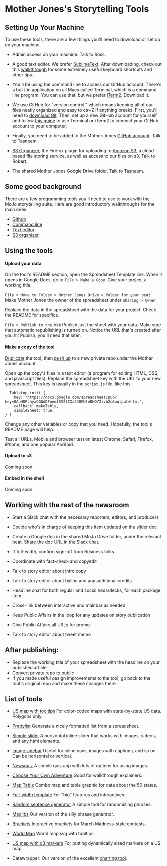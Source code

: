 # Mother Jones's Storytelling Tools

## Setting Up Your Machine

To use these tools, there are a few things you'll need to download or set up on your machine.

* Admin access on your machine. Talk to Ross.

* A good text editor. We prefer [SublimeText](http://www.sublimetext.com/). After downloading, check out this [walkthrough](http://scotch.io/bar-talk/the-complete-visual-guide-to-sublime-text-3-getting-started-and-keyboard-shortcuts) for some extremely useful keyboard shortcuts and other tips.

* You'll be using the command line to access our GitHub account. There's a built-in application on all Macs called Terminal, which is a command line program. You can use that, but we prefer [iTerm2](http://www.iterm2.com/#/section/home). Download it.

* We use GitHub for "version control," which means keeping all of our files neatly organized and easy to ctr+Z if anything breaks. First, you'll need to [download Git](http://git-scm.com/downloads). Then, set up a new GitHub account for yourself and follow [this guide](https://help.github.com/articles/set-up-git/) to use Terminal or iTerm2 to connect your GitHub account to your computer.

* Finally, you need to be added to the Mother Jones [GitHub account](https://github.com/motherjones). Talk to Tasneem.

* [S3 Organizer](#), the Firefox plugin for uploading to [Amazon S3](#), a cloud-based file storing service, as well as access to our files on s3. Talk to Robert.

* The shared Mother Jones Google Drive folder. Talk to Tasneem.

## Some good background

There are a few programming tools you'll need to use to work with the MoJo storytelling suite. Here are good introductory walkthroughs for the main ones:

* [Github](https://try.github.io/levels/1/challenges/1)
* [Command line](#)
* [Text editor](#)
* [S3 organizer](#)

## Using the tools

#### Upload your data

On the tool's README section, open the Spreadsheet Template link. When it opens in Google Docs, go to ``File > Make a Copy``. Give your project a working title.

``File > Move to Folder > Mother Jones Drive > folder for your beat``. Make Mother Jones the owner of the spreadsheet under ``Sharing > Owner``.

Replace the data in the spreadsheet with the data for your project. Check the README for specifics.

``File > Publish to the Web`` Publish just the sheet with your data. Make sure that automatic republishing is turned on. Notice the URL that's created after you hit Publish; you'll need that later.

#### Make a copy of the tool

[Duplicate](#) the tool, then [push up](#) to a new private repo under the Mother Jones account.

Open up the copy's files in a text editor (a program for editing HTML, CSS, and javascript files). Replace the spreadsheet key with the URL to your new spreadsheet. This key is usually in the ``script.js`` file, like this:

      Tabletop.init( { 
        key: 'https://docs.google.com/spreadsheet/pub?key=0AuHOPshyxQGGdDFnemtSV2tCXzJDOFNfeDNQY2lvb2c&output=html',
        callback: makeTable, 
        simpleSheet: true,
    } )

Change any other variables or copy that you need. Hopefully, the tool's README page will help.

Test all URLs. Mobile and browser test on latest Chrome, Safari, Firefox, iPhone, and one popular Android.

#### Upload to s3

Coming soon.

#### Embed in the shell

Coming soon.

## Working with the rest of the newsroom

* Start a Slack chat with the necessary reporters, editors, and producers
* Decide who's in charge of keeping this item updated on the slider doc
* Create a Google doc in the shared MoJo Drive folder, under the relevant beat. Share the doc URL in the Slack chat.

* If full-width, confirm sign-off from Business folks
* Coordinate with fact-check and copyedit
* Talk to story editor about intro copy
* Talk to story editor about byline and any additional credits
* Headline chat for both regular and social heds/decks, for each package item
* Cross-link between interactive and mainbar as needed

* Keep Public Affairs in the loop for any updates on story publication
* Give Public Affairs all URLs for promo
* Talk to story editor about tweet memo

## After publishing:

* Replace the working title of your spreadsheet with the headline on your published article
* Convert private repo to public
* If you made useful design improvements to the tool, go back to the tool's original repo and make these changes there

## List of tools

* [US map with tooltips](https://github.com/motherjones/spreadsheet-to-svg) For color-coded maps with state-by-state US data. Polygons only.

* [Prettylist](https://github.com/motherjones/prettylist) Generate a nicely formatted list from a spreadsheet.

* [Simple slider](https://github.com/motherjones/simple-slider/) A horizontal inline slider that works with images, videos, and any html elements.

* [Image sidebar](https://github.com/motherjones/image-sidebar) Useful for inline navs, images with captions, and so on. Can be horizontal or vertical.

* [Newsquiz](https://github.com/motherjones/newsquiz) A simple quiz app with lots of options for using images. 

* [Choose Your Own Adventure](https://github.com/motherjones/cyoa) Good for walkthrough explainers.

* [Map Table](https://github.com/motherjones/map-table) Combo map and table graphic for data about the 50 states.

* [Full-width template](https://github.com/motherjones/full-width-template) For "big" features and interactives.

* [Random sentence generator](https://github.com/motherjones/random-sentence-maker) A simple tool for randomizing phrases.

* [Madlibs](https://github.com/motherjones/madlibs) Our version of the silly phrase generator.

* [Brackets](https://github.com/motherjones/brackets) Interactive brackets for March Madness-style contests.

* [World Map](https://github.com/motherjones/world-map) World map svg with tooltips.

* [US map with d3 markers](https://github.com/motherjones/us-map-d3-markers) For putting dynamically sized markers on a US map.

* Datawrapper: Our version of the excellent [charting tool](datawrapper.de).
